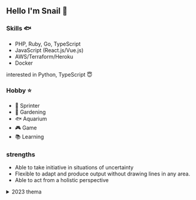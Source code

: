 ## Hello I'm Snail 🐚

### Skills 🐟
- PHP, Ruby, Go, TypeScript
- JavaScript (React.js/Vue.js)
- AWS/Terraform/Heroku
- Docker

interested in Python, TypeScript 😇

### Hobby ⭐
- 🏃 Sprinter 
- 🍅 Gardening 
- 🐟 Aquarium 
- 🎮 Game   
- 📚 Learning 

### strengths
- Able to take initiative in situations of uncertainty
- Flexible to adapt and produce output without drawing lines in any area.
- Able to act from a holistic perspective

<details><summary>2023 thema</summary>

2022年は手段を大きく広げた年だった。さまざまな経験をすることでアプリケーション領域であればいい感じに動けるようになってきたしデータを使う知見も増えた。
その中で受託開発もしたし、業界大手のソリューションの開発に関わったり、プロダクト開発も行った。
しかし、プロダクト開発がうまくいった・世の中の課題を解決できたなどといったことに繋げることはできなかった。
それには多くの理由があるが、自分自身の力不足でもあったからだ。

エンジニアである以上技術力は磨き続けるがこのままではキャリアで一貫して取り組んできた「世の中の課題をエンジニアリングで解決できる人」にはなれない気がする。

2023年では、DS領域を含む技術力を向上させるだけでなく世の中の課題に対してエンジニアリングの力を使いある一定の成功を掴みたい。
そのためにプロダクト開発に関わる開発を本業だけでなく副業で行ってみたり個人で作ってみたり、そういう挑戦をたくさんしてみる。

来年このメッセージを見た時に、ちゃんとやれたから成功したんだと思えるような過ごし方をしたい。
</details>
